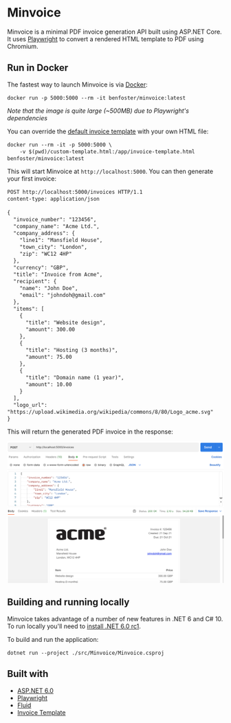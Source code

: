 # Minvoice

Minvoice is a minimal PDF invoice generation API built using ASP.NET Core. It uses [Playwright](https://playwright.dev/) to convert a rendered HTML template to PDF using Chromium.

## Run in Docker

The fastest way to launch Minvoice is via [Docker](https://hub.docker.com/r/benfoster/minvoice):

```
docker run -p 5000:5000 --rm -it benfoster/minvoice:latest
```

_Note that the image is quite large (~500MB) due to Playwright's dependencies_

You can override the [default invoice template](./src/Minvoice/invoice-template.html) with your own HTML file:

```
docker run --rm -it -p 5000:5000 \
    -v $(pwd)/custom-template.html:/app/invoice-template.html benfoster/minvoice:latest
```

This will start Minvoice at `http://localhost:5000`. You can then generate your first invoice:

```
POST http://localhost:5000/invoices HTTP/1.1
content-type: application/json

{
  "invoice_number": "123456",
  "company_name": "Acme Ltd.",
  "company_address": {
    "line1": "Mansfield House",
    "town_city": "London",
    "zip": "WC12 4HP"
  },
  "currency": "GBP",
  "title": "Invoice from Acme",
  "recipient": {
    "name": "John Doe",
    "email": "johndoh@gmail.com"
  },
  "items": [
    {
      "title": "Website design",
      "amount": 300.00
    },
    {
      "title": "Hosting (3 months)",
      "amount": 75.00
    },
    {
      "title": "Domain name (1 year)",
      "amount": 10.00
    }
  ],
  "logo_url": "https://upload.wikimedia.org/wikipedia/commons/8/80/Logo_acme.svg"
}
```

This will return the generated PDF invoice in the response:

![Generating an invoice](/assets/postman.png)


## Building and running locally

Minvoice takes advantage of a number of new features in .NET 6 and C# 10. To run locally you'll need to [install .NET 6.0 rc1](https://github.com/dotnet/installer).

To build and run the application:

```
dotnet run --project ./src/Minvoice/Minvoice.csproj
```
## Built with

- [ASP.NET 6.0](https://dotnet.microsoft.com/download/dotnet/6.0)
- [Playwright](https://playwright.dev/)
- [Fluid](https://github.com/sebastienros/fluid)
- [Invoice Template](https://github.com/sparksuite/simple-html-invoice-template)
